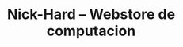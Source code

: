 ---
title: "Nick-Hard – Webstore de computacion"
url: /olivos/nick-hard-webstore-de-computacion/
shop: ordenador
---